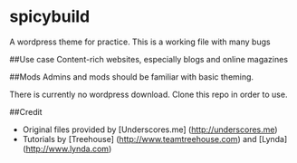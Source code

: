 # spicybuild
A wordpress theme for practice. This is a working file with many bugs

##Use case
Content-rich websites, especially blogs and online magazines

##Mods
Admins and mods should be familiar with basic theming. 

There is currently no wordpress download. Clone this repo in order to use. 

##Credit
- Original files provided by [Underscores.me] (http://underscores.me)
- Tutorials by [Treehouse] (http://www.teamtreehouse.com) and [Lynda] (http://www.lynda.com)
